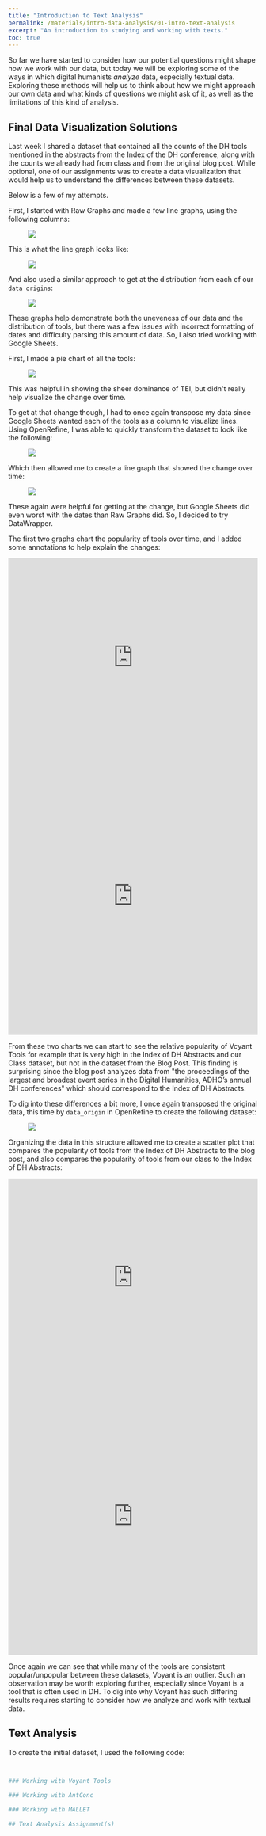 ```yaml
---
title: "Introduction to Text Analysis"
permalink: /materials/intro-data-analysis/01-intro-text-analysis
excerpt: "An introduction to studying and working with texts."
toc: true
---
```


So far we have started to consider how our potential questions might shape how we work with our data, but today we will be exploring some of the ways in which digital humanists *analyze* data, especially textual data. Exploring these methods will help us to think about how we might approach our own data and what kinds of questions we might ask of it, as well as the limitations of this kind of analysis.

## Final Data Visualization Solutions

Last week I shared a dataset that contained all the counts of the DH tools mentioned in the abstracts from the Index of the DH conference, along with the counts we already had from class and from the original blog post. While optional, one of our assignments was to create a data visualization that would help us to understand the differences between these datasets.

Below is a few of my attempts.

First, I started with Raw Graphs and made a few line graphs, using the following columns:

<figure>
    <a href="{{site.baseurl}}/assets/images/raw_graphs_updated_columns.png" class="image-popup">
        <img src="{{site.baseurl}}/assets/images/raw_graphs_updated_columns.png">
    </a>
</figure>

This is what the line graph looks like:

<figure>
    <a href="{{site.baseurl}}/assets/images/raw_graphs_area_tools.png" class="image-popup">
        <img src="{{site.baseurl}}/assets/images/raw_graphs_area_tools.png">
    </a>
</figure>

And also used a similar approach to get at the distribution from each of our `data origins`:

<figure>
    <a href="{{site.baseurl}}/assets/images/raw_graphs_data_origin.png" class="image-popup">
        <img src="{{site.baseurl}}/assets/images/raw_graphs_data_origin.png">
    </a>
</figure>

These graphs help demonstrate both the uneveness of our data and the distribution of tools, but there was a few issues with incorrect formatting of dates and difficulty parsing this amount of data. So, I also tried working with Google Sheets.

First, I made a pie chart of all the tools:

<figure>
    <a href="{{site.baseurl}}/assets/images/google_charts_pie.png" class="image-popup">
        <img src="{{site.baseurl}}/assets/images/google_charts_pie.png">
    </a>
</figure>

This was helpful in showing the sheer dominance of TEI, but didn't really help visualize the change over time.

To get at that change though, I had to once again transpose my data since Google Sheets wanted each of the tools as a column to visualize lines. Using OpenRefine, I was able to quickly transform the dataset to look like the following:

<figure>
    <a href="{{site.baseurl}}/assets/images/transpose_tools.png" class="image-popup">
        <img src="{{site.baseurl}}/assets/images/transpose_tools.png">
    </a>
</figure>

Which then allowed me to create a line graph that showed the change over time:

<figure>
    <a href="{{site.baseurl}}/assets/images/google_charts_line.png" class="image-popup">
        <img src="{{site.baseurl}}/assets/images/google_charts_line.png">
    </a>
</figure>

These again were helpful for getting at the change, but Google Sheets did even worst with the dates than Raw Graphs did. So, I decided to try DataWrapper.

The first two graphs chart the popularity of tools over time, and I added some annotations to help explain the changes:

<iframe title="DH Tool Popularity in Index of DH Abstracts" aria-label="Interactive area chart" id="datawrapper-chart-WPmEd" src="https://datawrapper.dwcdn.net/WPmEd/1/" scrolling="no" frameborder="0" style="width: 0; min-width: 100% !important; border: none;" height="400" data-external="1"></iframe><script type="text/javascript">!function(){"use strict";window.addEventListener("message",(function(a){if(void 0!==a.data["datawrapper-height"]){var e=document.querySelectorAll("iframe");for(var t in a.data["datawrapper-height"])for(var r=0;r<e.length;r++)if(e[r].contentWindow===a.source){var i=a.data["datawrapper-height"][t]+"px";e[r].style.height=i}}}))}();
</script>

<iframe title="DH Tool Popularity According to Class and Blog Post" aria-label="Interactive area chart" id="datawrapper-chart-rH0sN" src="https://datawrapper.dwcdn.net/rH0sN/1/" scrolling="no" frameborder="0" style="width: 0; min-width: 100% !important; border: none;" height="563" data-external="1"></iframe><script type="text/javascript">!function(){"use strict";window.addEventListener("message",(function(a){if(void 0!==a.data["datawrapper-height"]){var e=document.querySelectorAll("iframe");for(var t in a.data["datawrapper-height"])for(var r=0;r<e.length;r++)if(e[r].contentWindow===a.source){var i=a.data["datawrapper-height"][t]+"px";e[r].style.height=i}}}))}();
</script>

From these two charts we can start to see the relative popularity of Voyant Tools for example that is very high in the Index of DH Abstracts and our Class dataset, but not in the dataset from the Blog Post. This finding is surprising since the blog post analyzes data from "the proceedings of the largest and broadest event series in the Digital Humanities, ADHO’s annual DH conferences" which should correspond to the Index of DH Abstracts.

To dig into these differences a bit more, I once again transposed the original data, this time by `data_origin` in OpenRefine to create the following dataset:

<figure>
    <a href="{{site.baseurl}}/assets/images/transpose_data_origin.png" class="image-popup">
        <img src="{{site.baseurl}}/assets/images/transpose_data_origin.png">
    </a>
</figure>

Organizing the data in this structure allowed me to create a scatter plot that compares the popularity of tools from the Index of DH Abstracts to the blog post, and also compares the popularity of tools from our class to the Index of DH Abstracts:

<iframe title="Popularity of DH Tools from Index of DH Abstracts Compared to Blog Post" aria-label="Scatter Plot" id="datawrapper-chart-LePm9" src="https://datawrapper.dwcdn.net/LePm9/1/" scrolling="no" frameborder="0" style="width: 0; min-width: 100% !important; border: none;" height="400" data-external="1"></iframe><script type="text/javascript">!function(){"use strict";window.addEventListener("message",(function(a){if(void 0!==a.data["datawrapper-height"]){var e=document.querySelectorAll("iframe");for(var t in a.data["datawrapper-height"])for(var r=0;r<e.length;r++)if(e[r].contentWindow===a.source){var i=a.data["datawrapper-height"][t]+"px";e[r].style.height=i}}}))}();
</script>

<iframe title="Popularity of DH Tools from Index of DH Abstracts Compared to Blog Post" aria-label="Scatter Plot" id="datawrapper-chart-6Dhy9" src="https://datawrapper.dwcdn.net/6Dhy9/1/" scrolling="no" frameborder="0" style="width: 0; min-width: 100% !important; border: none;" height="563" data-external="1"></iframe><script type="text/javascript">!function(){"use strict";window.addEventListener("message",(function(a){if(void 0!==a.data["datawrapper-height"]){var e=document.querySelectorAll("iframe");for(var t in a.data["datawrapper-height"])for(var r=0;r<e.length;r++)if(e[r].contentWindow===a.source){var i=a.data["datawrapper-height"][t]+"px";e[r].style.height=i}}}))}();
</script>

Once again we can see that while many of the tools are consistent popular/unpopular between these datasets, Voyant is an outlier. Such an observation may be worth exploring further, especially since Voyant is a tool that is often used in DH. To dig into why Voyant has such differing results requires starting to consider how we analyze and work with textual data.

## Text Analysis

To create the initial dataset, I used the following code:

```python


### Working with Voyant Tools

### Working with AntConc

### Working with MALLET

## Text Analysis Assignment(s)